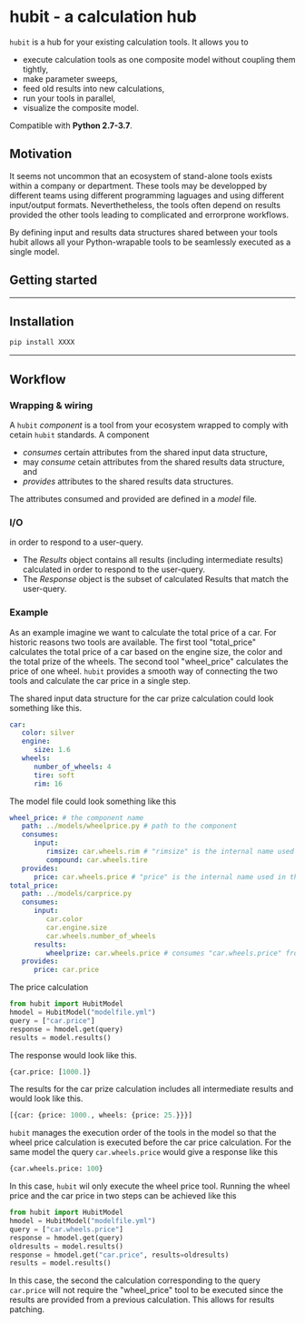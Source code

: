 ﻿# hubit - a calculation hub  

`hubit` is a hub for your existing calculation tools. It allows you to 

- execute calculation tools as one composite model without coupling them tightly,
- make parameter sweeps,
- feed old results into new calculations,
- run your tools in parallel,
- visualize the composite model.

Compatible with __Python 2.7-3.7__.

## Motivation
It seems not uncommon that an ecosystem of stand-alone tools exists within a company or department. These tools may be developped by  different teams using different programming laguages and using different input/output formats. Neverthetheless, the tools often depend on results provided the other tools leading to complicated and errorprone workflows.

By defining input and results data structures shared between your tools hubit allows all your Python-wrapable tools to be seamlessly executed as a single model.


## Getting started



------------------


## Installation

```sh
pip install XXXX
```

------------------


## Workflow

### Wrapping & wiring
A `hubit` _component_ is a tool from your ecosystem wrapped to comply with cetain `hubit` standards. A component 

- _consumes_ certain attributes from the shared input data structure, 
- may _consume_ cetain attributes from the shared results data structure, and 
- _provides_ attributes to the shared results data structures. 

The attributes consumed and provided are defined in a _model_ file.

### I/O
in order to respond to a user-query.
- The _Results_ object contains all results (including intermediate results) calculated in order to respond to the user-query.
- The _Response_ object is the subset of calculated Results that match the user-query.


### Example
As an example imagine we want to calculate the total price of a car. For historic reasons two tools are available. The first tool "total_price" calculates the total price of a car based on the engine size, the color and the total prize of the wheels. The second tool "wheel_price" calculates the price of one wheel. `hubit` provides a smooth way of connecting the two tools and calculate the car price in a single step.

The shared input data structure for the car prize calculation could look something like this.

```yml
car:
   color: silver
   engine:
      size: 1.6
   wheels:
      number_of_wheels: 4
      tire: soft
      rim: 16
```

The model file could look something like this 

```yml
wheel_price: # the component name
   path: ../models/wheelprice.py # path to the component
   consumes:
      input:
         rimsize: car.wheels.rim # "rimsize" is the internal name used in the "wheel_price" component. "car.wheels.rim" is a path in the shared input data structure
         compound: car.wheels.tire
   provides:
      price: car.wheels.price # "price" is the internal name used in the "wheel_price" component. "car.wheels.price" is a path in the shared results data structure
total_price: 
   path: ../models/carprice.py 
   consumes:
      input: 
         car.color
         car.engine.size
         car.wheels.number_of_wheels
      results:
         wheelprize: car.wheels.price # consumes "car.wheels.price" from the shared results data structure. 
   provides:
      price: car.price
```
The price calculation 

```python
from hubit import HubitModel
hmodel = HubitModel("modelfile.yml")
query = ["car.price"]
response = hmodel.get(query)
results = model.results()
```

The response would look like this.

```python
{car.price: [1000.]}
```

The results for the car prize calculation includes all intermediate results and would look like this.

```python
[{car: {price: 1000., wheels: {price: 25.}}}]
```

`hubit` manages the execution order of the tools in the model so that the wheel price calculation is executed before the car price calculation. For the same model the query `car.wheels.price` would give a response like this

```python
{car.wheels.price: 100}
```

In this case, `hubit` wil only execute the wheel price tool. Running the wheel price and the car price in two steps can be achieved like this

```python
from hubit import HubitModel
hmodel = HubitModel("modelfile.yml")
query = ["car.wheels.price"]
response = hmodel.get(query)
oldresults = model.results()
response = hmodel.get("car.price", results=oldresults)
results = model.results()
```

In this case, the second the calculation corresponding to the query `car.price` will not require the "wheel_price" tool to be executed since the results are provided from a previous calculation. This allows for results patching.

